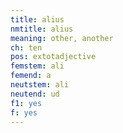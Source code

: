 ```yaml
---
title: alius
nmtitle: alius
meaning: other, another
ch: ten
pos: extotadjective
femstem: ali
femend: a
neutstem: ali
neutend: ud
f1: yes
f: yes
---
```

